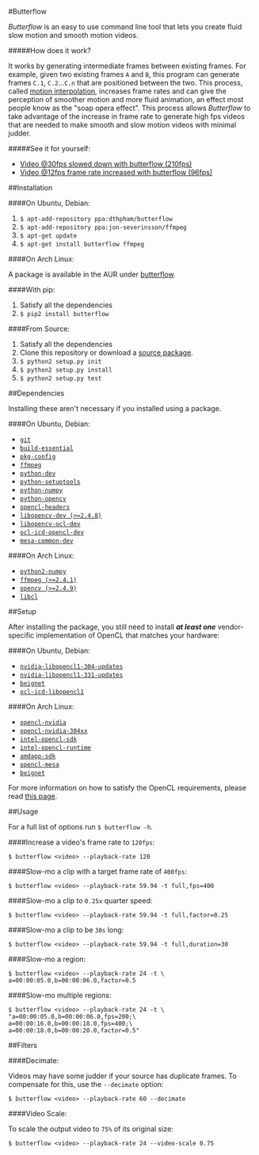 #Butterflow

*Butterflow* is an easy to use command line tool that lets you create fluid slow
motion and smooth motion videos.

#####How does it work?

It works by generating intermediate frames between existing frames. For example,
given two existing frames `A` and `B`, this program can generate frames `C.1`,
`C.2`...`C.n` that are positioned between the two. This process, called
[motion interpolation](http://en.wikipedia.org/wiki/Motion_interpolation),
increases frame rates and can give the perception of smoother motion and more
fluid animation, an effect most people know as the "soap opera effect". This
process allows *Butterflow* to take advantage of the increase in frame rate to
generate high fps videos that are needed to make smooth and slow motion videos
with minimal judder.

#####See it for yourself:

* [Video @30fps slowed down with butterflow (210fps)](https://dl.dropboxusercontent.com/u/103239050/INK-SIDE.mp4)
* [Video @12fps frame rate increased with butterflow (96fps)](https://dl.dropboxusercontent.com/u/103239050/GEL-SIDE.mp4)

##Installation

####On Ubuntu, Debian:

1. `$ apt-add-repository ppa:dthpham/butterflow`
2. `$ apt-add-repository ppa:jon-severinsson/ffmpeg`
3. `$ apt-get update`
4. `$ apt-get install butterflow ffmpeg`

####On Arch Linux:

A package is available in the AUR under [butterflow](https://aur.archlinux.org/packages/butterflow/).

####With pip:

1. Satisfy all the dependencies
2. `$ pip2 install butterflow`

####From Source:

1. Satisfy all the dependencies
2. Clone this repository or download a [source package](https://github.com/dthpham/butterflow/releases).
3. `$ python2 setup.py init`
4. `$ python2 setup.py install`
5. `$ python2 setup.py test`


##Dependencies

Installing these aren't necessary if you installed using a package.

####On Ubuntu, Debian:

* [`git`]()
* [`build-essential`]()
* [`pkg-config`]()
* [`ffmpeg`](https://github.com/FFmpeg/FFmpeg)
* [`python-dev`]()
* [`python-setuptools`]()
* [`python-numpy`](http://www.numpy.org/)
* [`python-opencv`]()
* [`opencl-headers`]()
* [`libopencv-dev (>=2.4.8)`]()
* [`libopencv-ocl-dev`]()
* [`ocl-icd-opencl-dev`]()
* [`mesa-common-dev`]()

####On Arch Linux:

* [`python2-numpy`]()
* [`ffmpeg (>=2.4.1)`]()
* [`opencv (>=2.4.9)`]()
* [`libcl`]()

##Setup

After installing the package, you still need to install ***at least one***
vendor-specific implementation of OpenCL that matches your hardware:

####On Ubuntu, Debian:

* [`nvidia-libopencl1-304-updates`]()
* [`nvidia-libopencl1-331-updates`]()
* [`beignet`]()
* [`ocl-icd-libopencl1`]()

####On Arch Linux:

* [`opencl-nvidia`](https://developer.nvidia.com/opencl)
* [`opencl-nvidia-304xx`]()
* [`intel-opencl-sdk`](https://software.intel.com/en-us/intel-opencl)
* [`intel-opencl-runtime`]()
* [`amdapp-sdk`](http://developer.amd.com/tools-and-sdks/opencl-zone/)
* [`opencl-mesa`](http://www.x.org/wiki/GalliumStatus/)
* [`beignet`](http://cgit.freedesktop.org/beignet/)


For more information on how to satisfy the OpenCL requirements, please read
[this page](https://wiki.archlinux.org/index.php/Opencl).

##Usage

For a full list of options run ```$ butterflow -h```.

####Increase a video's frame rate to `120fps`:

```
$ butterflow <video> --playback-rate 120
```

####Slow-mo a clip with a target frame rate of `400fps`:

```
$ butterflow <video> --playback-rate 59.94 -t full,fps=400
```

####Slow-mo a clip to `0.25x` quarter speed:

```
$ butterflow <video> --playback-rate 59.94 -t full,factor=0.25
```

####Slow-mo a clip to be `30s` long:

```
$ butterflow <video> --playback-rate 59.94 -t full,duration=30
```

####Slow-mo a region:

```
$ butterflow <video> --playback-rate 24 -t \
a=00:00:05.0,b=00:00:06.0,factor=0.5
```

####Slow-mo multiple regions:

```
$ butterflow <video> --playback-rate 24 -t \
"a=00:00:05.0,b=00:00:06.0,fps=200;\
a=00:00:16.0,b=00:00:18.0,fps=400;\
a=00:00:18.0,b=00:00:20.0,factor=0.5"
```

##Filters

####Decimate:

Videos may have some judder if your source has duplicate frames. To compensate
for this, use the `--decimate` option:

```
$ butterflow <video> --playback-rate 60 --decimate
```

####Video Scale:

To scale the output video to `75%` of its original size:

```
$ butterflow <video> --playback-rate 24 --video-scale 0.75
```
